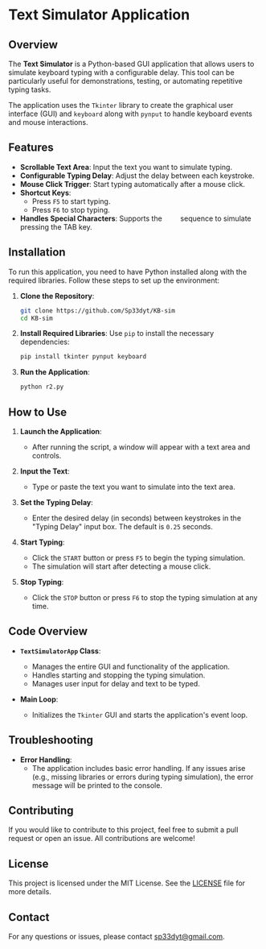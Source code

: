 # Text Simulator Application

## Overview

The **Text Simulator** is a Python-based GUI application that allows users to simulate keyboard typing with a configurable delay. This tool can be particularly useful for demonstrations, testing, or automating repetitive typing tasks.

The application uses the `Tkinter` library to create the graphical user interface (GUI) and `keyboard` along with `pynput` to handle keyboard events and mouse interactions.

## Features

- **Scrollable Text Area**: Input the text you want to simulate typing.
- **Configurable Typing Delay**: Adjust the delay between each keystroke.
- **Mouse Click Trigger**: Start typing automatically after a mouse click.
- **Shortcut Keys**: 
  - Press `F5` to start typing.
  - Press `F6` to stop typing.
- **Handles Special Characters**: Supports the `	` sequence to simulate pressing the TAB key.

## Installation

To run this application, you need to have Python installed along with the required libraries. Follow these steps to set up the environment:

1. **Clone the Repository**:
    ```bash
    git clone https://github.com/Sp33dyt/KB-sim
    cd KB-sim
    ```

2. **Install Required Libraries**:
    Use `pip` to install the necessary dependencies:
    ```bash
    pip install tkinter pynput keyboard
    ```

3. **Run the Application**:
    ```bash
    python r2.py
    ```

## How to Use

1. **Launch the Application**:
   - After running the script, a window will appear with a text area and controls.

2. **Input the Text**:
   - Type or paste the text you want to simulate into the text area.

3. **Set the Typing Delay**:
   - Enter the desired delay (in seconds) between keystrokes in the "Typing Delay" input box. The default is `0.25` seconds.

4. **Start Typing**:
   - Click the `START` button or press `F5` to begin the typing simulation.
   - The simulation will start after detecting a mouse click.

5. **Stop Typing**:
   - Click the `STOP` button or press `F6` to stop the typing simulation at any time.

## Code Overview

- **`TextSimulatorApp` Class**:
  - Manages the entire GUI and functionality of the application.
  - Handles starting and stopping the typing simulation.
  - Manages user input for delay and text to be typed.

- **Main Loop**:
  - Initializes the `Tkinter` GUI and starts the application's event loop.

## Troubleshooting

- **Error Handling**:
  - The application includes basic error handling. If any issues arise (e.g., missing libraries or errors during typing simulation), the error message will be printed to the console.

## Contributing

If you would like to contribute to this project, feel free to submit a pull request or open an issue. All contributions are welcome!

## License

This project is licensed under the MIT License. See the [LICENSE](LICENSE) file for more details.

## Contact

For any questions or issues, please contact [sp33dyt@gmail.com](mailto:sp33dyt@gmail.com).
